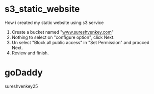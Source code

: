 # s3_static_website
How i created my static website using s3 service  
1. Create a bucket named "www.sureshvenkey.com"  
2. Nothing to select on "configure option", click Next.    
3. Un select "Block all public access" in "Set Permission"  and procced Next.  
4. Review and finish.

# goDaddy 
sureshvenkey25

